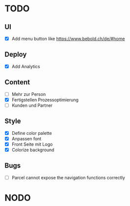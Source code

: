# TODO

## UI

- [x] Add menu button like https://www.bebold.ch/de/#home

## Deploy

- [x] Add Analytics

## Content

- [ ] Mehr zur Person
- [x] Fertigstellen Prozessoptimierung
- [ ] Kunden und Partner

## Style

- [x] Define color palette
- [x] Anpassen font
- [x] Front Seite mit Logo
- [x] Colorize background

## Bugs

- [ ] Parcel cannot expose the navigation functions correctly

# NODO